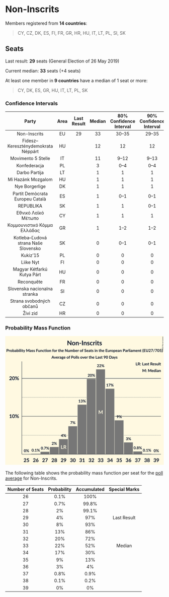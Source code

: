 # Non-Inscrits

Members registered from **14 countries**:

> CY, CZ, DK, ES, FI, FR, GR, HR, HU, IT, LT, PL, SI, SK

## Seats

Last result: **29** seats (General Election of 26 May 2019)

Current median: **33** seats (+4 seats)

At least one member in **9 countries** have a median of 1 seat or more:

> CY, DK, ES, GR, HU, IT, LT, PL, SK

### Confidence Intervals

| Party | Area | Last Result | Median | 80% Confidence Interval | 90% Confidence Interval | 95% Confidence Interval | 99% Confidence Interval |
|:-----:|:----:|:-----------:|:------:|:-----------------------:|:-----------------------:|:-----------------------:|:-----------------------:|
| Non-Inscrits | EU | 29 | 33 | 30–35 | 29–35 | 28–36 | 27–37 |
| Fidesz–Kereszténydemokrata Néppárt | HU | | 12 | 12 | 12 | 12 | 12 |
| Movimento 5 Stelle | IT | | 11 | 9–12 | 9–13 | 9–13 | 8–14 |
| Konfederacja | PL | | 3 | 0–4 | 0–4 | 0–4 | 0–5 |
| Darbo Partija | LT | | 1 | 1 | 1 | 1 | 1 |
| Mi Hazánk Mozgalom | HU | | 1 | 1 | 1 | 1 | 1 |
| Nye Borgerlige | DK | | 1 | 1 | 1 | 1–2 | 1–2 |
| Partit Demòcrata Europeu Català | ES | | 1 | 0–1 | 0–1 | 0–2 | 0–2 |
| REPUBLIKA | SK | | 1 | 1 | 0–1 | 0–1 | 0–2 |
| Εθνικό Λαϊκό Μέτωπο | CY | | 1 | 1 | 1 | 1 | 1 |
| Κομμουνιστικό Κόμμα Ελλάδας | GR | | 1 | 1–2 | 1–2 | 1–2 | 1–2 |
| Kotleba–Ľudová strana Naše Slovensko | SK | | 0 | 0–1 | 0–1 | 0–1 | 0–1 |
| Kukiz’15 | PL | | 0 | 0 | 0 | 0 | 0 |
| Liike Nyt | FI | | 0 | 0 | 0 | 0 | 0 |
| Magyar Kétfarkú Kutya Párt | HU | | 0 | 0 | 0 | 0 | 0 |
| Reconquête | FR | | 0 | 0 | 0 | 0 | 0 |
| Slovenska nacionalna stranka | SI | | 0 | 0 | 0 | 0 | 0 |
| Strana svobodných občanů | CZ | | 0 | 0 | 0 | 0 | 0–1 |
| Živi zid | HR | | 0 | 0 | 0 | 0 | 0 |

### Probability Mass Function

![Graph with seats probability mass function not yet produced](average-2022-07-31-seats-pmf-non-inscrits.png "Seats Probability Mass Function")

The following table shows the probability mass function per seat for the [poll average](average-2022-07-31.html) for Non-Inscrits.

| Number of Seats | Probability | Accumulated | Special Marks |
|:---------------:|:-----------:|:-----------:|:-------------:|
| 26 | 0.1% | 100% |  |
| 27 | 0.7% | 99.8% |  |
| 28 | 2% | 99.1% |  |
| 29 | 4% | 97% | Last Result |
| 30 | 8% | 93% |  |
| 31 | 13% | 86% |  |
| 32 | 20% | 72% |  |
| 33 | 22% | 52% | Median |
| 34 | 17% | 30% |  |
| 35 | 9% | 13% |  |
| 36 | 3% | 4% |  |
| 37 | 0.8% | 0.9% |  |
| 38 | 0.1% | 0.2% |  |
| 39 | 0% | 0% |  |


